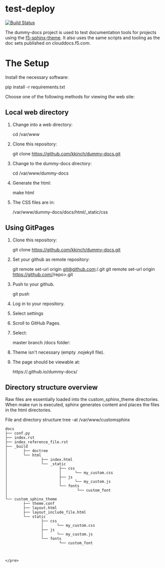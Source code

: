 # test-deploy

[![Build Status](https://travis-ci.org/jputrino/test-deploy.svg?branch=master)](https://travis-ci.org/jputrino/test-deploy)

The dummy-docs project is used to test documentation tools for projects using the [f5-sphinx-theme](https://github.com/f5devcentral/f5-sphinx-theme). It also uses the same scripts and tooling as the doc sets published on clouddocs.f5.com.

The Setup
=========

Install the necessary software:

pip install -r requirements.txt


Choose one of the following methods for viewing the web site:

Local web directory
-------------------

1. Change into a web directory:

   cd /var/www

2. Clone this repository:

   git clone https://github.com/kkinch/dummy-docs.git

3. Change to the dummy-docs directory:

   cd /var/www/dummy-docs

4. Generate the html:

   make html

5. The CSS files are in:

   /var/www/dummy-docs/docs/html/_static/css

Using GitPages
--------------

1. Clone this repository:

   git clone https://github.com/kkinch/dummy-docs.git

2. Set your github as remote repository:

   git remote set-url origin git@github.com:<username>/<repo>.git
   git remote set-url origin https://github.com/<username>/repo>.git

2. Push to your github.

   git push

3. Log in to your repository.

4. Select settings

4. Scroll to GitHub Pages.

5. Select:

   master branch /docs folder:

6. Theme isn't necessary (empty .nojekyll file).

7. The page should be viewable at:

   https://<username>.github.io/dummy-docs/

Directory structure overview
----------------------------

Raw files are essentially loaded into the custom_sphinx_theme directories. When make run is executed, sphinx generates content and places the files in the html directories.

File and directory structure
tree -at /var/www/customsphinx

```
docs
├── conf.py
├── index.rst
├── index_reference_file.rst
├── _build
│       ├── doctree
│       └── html
│               ├── index.html
│               └── _static
│                       ├── css
│                       │      └── my_custom.css
│                       ├── js
│                       │      └── my_custom.js
│                       └── fonts
│                               └── custom_font
│
└── custom_sphinx_theme
        ├── theme.conf
        ├── layout.html
        ├── layout_include_file.html
        └── static
                ├── css
                │      └── my_custom.css
                ├── js
                │      └── my_custom.js
                └── fonts
                        └── custom_font



</pre>
```
